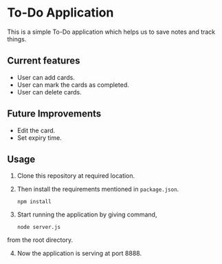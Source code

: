# To-Do Application

This is a simple To-Do application which helps us to save notes and track things.


## Current features

* User can add cards.
* User can mark the cards as completed.
* User can delete cards.

## Future Improvements

* Edit the card.
* Set expiry time.

## Usage

1. Clone this repository at required location.  

2. Then install the requirements mentioned in ```package.json```.
	```
	npm install  
	``` 

3. Start running the application by giving command,
	```
	node server.js  
	```
from the root directory.

4. Now the application is serving at port 8888. 
